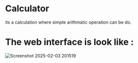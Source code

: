 # Calculator
its a calculation where simple arithmatic operation can be do.

# The web interface is look like :
![Screenshot 2025-02-03 201519](https://github.com/user-attachments/assets/3d28c576-acb6-4ce7-b321-0c0dbfa8603b)

